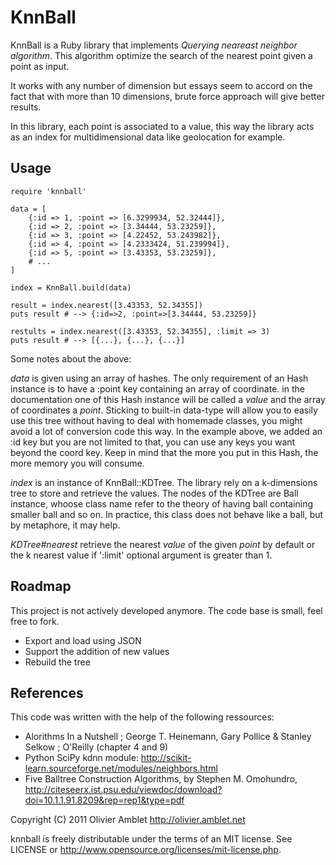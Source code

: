 KnnBall
=======

KnnBall is a Ruby library that implements *Querying neareast neighbor algorithm*.
This algorithm optimize the search of the nearest point given a point as input.

It works with any number of dimension but essays seem to accord on the fact
that with more than 10 dimensions, brute force approach will give better results.

In this library, each point is associated to a value,
this way the library acts as an index for multidimensional data like
geolocation for example.


Usage
-----

    require 'knnball'

    data = [
    	{:id => 1, :point => [6.3299934, 52.32444]},
    	{:id => 2, :point => [3.34444, 53.23259]},
    	{:id => 3, :point => [4.22452, 53.243982]},
    	{:id => 4, :point => [4.2333424, 51.239994]},
        {:id => 5, :point => [3.43353, 53.23259]},
    	# ...
    ]

    index = KnnBall.build(data)

    result = index.nearest([3.43353, 52.34355])
    puts result # --> {:id=>2, :point=>[3.34444, 53.23259]}

    restults = index.nearest([3.43353, 52.34355], :limit => 3)
    puts result # --> [{...}, {...}, {...}]

Some notes about the above:

*data* is given using an array of hashes.
The only requirement of an Hash instance is
to have a :point key containing an array of coordinate.
in the documentation one of this Hash instance will be
called a *value* and the array of coordinates a *point*.
Sticking to built-in data-type will allow you to easily
use this tree without having to deal with homemade classes,
you might avoid a lot of conversion code this way. In the example
above, we added an :id key but you are not limited to that, you can
use any keys you want beyond the coord key. Keep in mind that the more
you put in this Hash, the more memory you will consume.

*index* is an instance of KnnBall::KDTree. The library rely on a k-dimensions
tree to store and retrieve the values. The nodes of the KDTree are Ball instance,
whoose class name refer to the theory of having ball containing smaller ball and so
on. In practice, this class does not behave like a ball, but by metaphore, it may help.

*KDTree#nearest* retrieve the nearest *value* of the given *point* by default or
the k nearest value if ':limit' optional argument is greater than 1.

Roadmap
-------

This project is not actively developed anymore. The code base is small, feel free to fork.

* Export and load using JSON
* Support the addition of new values
* Rebuild the tree


References
----------

This code was written with the help of the following ressources:

* Alorithms In a Nutshell ; George T. Heinemann, Gary Pollice & Stanley Selkow ; O'Reilly (chapter 4 and 9)
* Python SciPy kdnn module: http://scikit-learn.sourceforge.net/modules/neighbors.html
* Five Balltree Construction Algorithms, by Stephen M. Omohundro,  http://citeseerx.ist.psu.edu/viewdoc/download?doi=10.1.1.91.8209&rep=rep1&type=pdf

Copyright (C) 2011 Olivier Amblet <http://olivier.amblet.net>

knnball is freely distributable under the terms of an MIT license.
See LICENSE or http://www.opensource.org/licenses/mit-license.php.